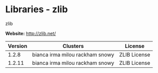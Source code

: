 # Libraries - zlib

zlib



**Website:** <http://zlib.net/>

| Version | Clusters | License |
| ------- | -------- | ------- |
| 1.2.8 | bianca irma milou rackham snowy | ZLIB License |
| 1.2.11 | bianca irma milou rackham snowy | ZLIB License |

